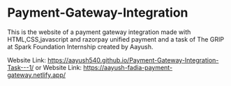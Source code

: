 # Payment-Gateway-Integration
This is the website of a payment gateway integration made with HTML,CSS,javascript and razorpay unified payment and a task of The GRIP at Spark Foundation Internship created by Aayush.


Website Link: https://aayush540.github.io/Payment-Gateway-Integration-Task---1/
                                or
Website Link: https://aayush-fadia-payment-gateway.netlify.app/
